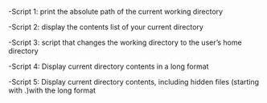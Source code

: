 -Script 1:
print the absolute path of the current working directory

-Script 2:
display the contents list of your current directory

-Script 3:
script that changes the working directory to the user’s home directory

-Script 4:
Display current directory contents in a long format

-Script 5:
Display current directory contents, including hidden files (starting with .)with the long format
